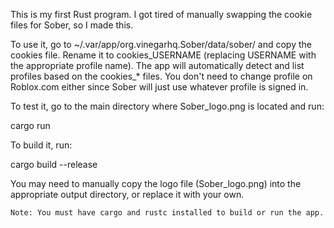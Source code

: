 This is my first Rust program. I got tired of manually swapping the cookie files for Sober, so I made this.

To use it, go to ~/.var/app/org.vinegarhq.Sober/data/sober/ and copy the cookies file. Rename it to cookies_USERNAME (replacing USERNAME with the appropriate profile name).
The app will automatically detect and list profiles based on the cookies_* files. You don't need to change profile on Roblox.com either since Sober will just use whatever profile is signed in.

To test it, go to the main directory where Sober_logo.png is located and run:

cargo run

To build it, run:

cargo build --release

You may need to manually copy the logo file (Sober_logo.png) into the appropriate output directory, or replace it with your own.

    Note: You must have cargo and rustc installed to build or run the app.
